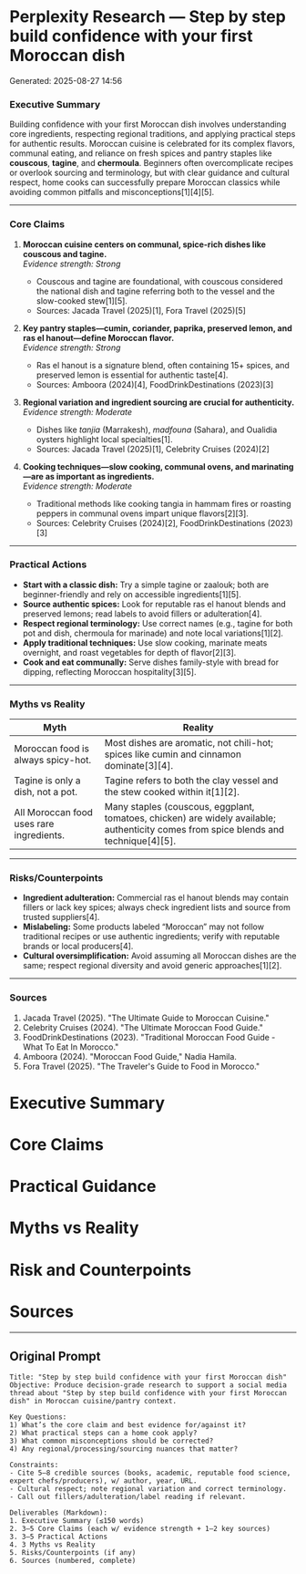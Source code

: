 # Perplexity Research — Step by step build confidence with your first Moroccan dish

Generated: 2025-08-27 14:56

### Executive Summary

Building confidence with your first Moroccan dish involves understanding core ingredients, respecting regional traditions, and applying practical steps for authentic results. Moroccan cuisine is celebrated for its complex flavors, communal eating, and reliance on fresh spices and pantry staples like **couscous**, **tagine**, and **chermoula**. Beginners often overcomplicate recipes or overlook sourcing and terminology, but with clear guidance and cultural respect, home cooks can successfully prepare Moroccan classics while avoiding common pitfalls and misconceptions[1][4][5].

---

### Core Claims

1. **Moroccan cuisine centers on communal, spice-rich dishes like couscous and tagine.**  
   *Evidence strength: Strong*  
   - Couscous and tagine are foundational, with couscous considered the national dish and tagine referring both to the vessel and the slow-cooked stew[1][5].  
   - Sources: Jacada Travel (2025)[1], Fora Travel (2025)[5]

2. **Key pantry staples—cumin, coriander, paprika, preserved lemon, and ras el hanout—define Moroccan flavor.**  
   *Evidence strength: Strong*  
   - Ras el hanout is a signature blend, often containing 15+ spices, and preserved lemon is essential for authentic taste[4].  
   - Sources: Amboora (2024)[4], FoodDrinkDestinations (2023)[3]

3. **Regional variation and ingredient sourcing are crucial for authenticity.**  
   *Evidence strength: Moderate*  
   - Dishes like *tanjia* (Marrakesh), *madfouna* (Sahara), and Oualidia oysters highlight local specialties[1].  
   - Sources: Jacada Travel (2025)[1], Celebrity Cruises (2024)[2]

4. **Cooking techniques—slow cooking, communal ovens, and marinating—are as important as ingredients.**  
   *Evidence strength: Moderate*  
   - Traditional methods like cooking tangia in hammam fires or roasting peppers in communal ovens impart unique flavors[2][3].  
   - Sources: Celebrity Cruises (2024)[2], FoodDrinkDestinations (2023)[3]

---

### Practical Actions

- **Start with a classic dish:** Try a simple tagine or zaalouk; both are beginner-friendly and rely on accessible ingredients[1][5].
- **Source authentic spices:** Look for reputable ras el hanout blends and preserved lemons; read labels to avoid fillers or adulteration[4].
- **Respect regional terminology:** Use correct names (e.g., tagine for both pot and dish, chermoula for marinade) and note local variations[1][2].
- **Apply traditional techniques:** Use slow cooking, marinate meats overnight, and roast vegetables for depth of flavor[2][3].
- **Cook and eat communally:** Serve dishes family-style with bread for dipping, reflecting Moroccan hospitality[3][5].

---

### Myths vs Reality

| Myth | Reality |
|------|---------|
| Moroccan food is always spicy-hot. | Most dishes are aromatic, not chili-hot; spices like cumin and cinnamon dominate[3][4]. |
| Tagine is only a dish, not a pot. | Tagine refers to both the clay vessel and the stew cooked within it[1][2]. |
| All Moroccan food uses rare ingredients. | Many staples (couscous, eggplant, tomatoes, chicken) are widely available; authenticity comes from spice blends and technique[4][5]. |

---

### Risks/Counterpoints

- **Ingredient adulteration:** Commercial ras el hanout blends may contain fillers or lack key spices; always check ingredient lists and source from trusted suppliers[4].
- **Mislabeling:** Some products labeled “Moroccan” may not follow traditional recipes or use authentic ingredients; verify with reputable brands or local producers[4].
- **Cultural oversimplification:** Avoid assuming all Moroccan dishes are the same; respect regional diversity and avoid generic approaches[1][2].

---

### Sources

1. Jacada Travel (2025). "The Ultimate Guide to Moroccan Cuisine."  
2. Celebrity Cruises (2024). "The Ultimate Moroccan Food Guide."  
3. FoodDrinkDestinations (2023). "Traditional Moroccan Food Guide - What To Eat In Morocco."  
4. Amboora (2024). "Moroccan Food Guide," Nadia Hamila.  
5. Fora Travel (2025). "The Traveler's Guide to Food in Morocco."

# Executive Summary

# Core Claims

# Practical Guidance

# Myths vs Reality

# Risk and Counterpoints

# Sources

---

## Original Prompt

```text
Title: "Step by step build confidence with your first Moroccan dish"
Objective: Produce decision-grade research to support a social media thread about "Step by step build confidence with your first Moroccan dish" in Moroccan cuisine/pantry context.

Key Questions:
1) What’s the core claim and best evidence for/against it?
2) What practical steps can a home cook apply?
3) What common misconceptions should be corrected?
4) Any regional/processing/sourcing nuances that matter?

Constraints:
- Cite 5–8 credible sources (books, academic, reputable food science, expert chefs/producers), w/ author, year, URL.
- Cultural respect; note regional variation and correct terminology.
- Call out fillers/adulteration/label reading if relevant.

Deliverables (Markdown):
1. Executive Summary (≤150 words)
2. 3–5 Core Claims (each w/ evidence strength + 1–2 key sources)
3. 3–5 Practical Actions
4. 3 Myths vs Reality
5. Risks/Counterpoints (if any)
6. Sources (numbered, complete)
```